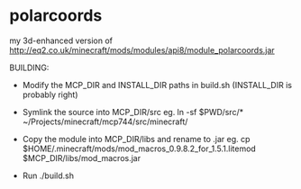 polarcoords
===========

my 3d-enhanced version of http://eq2.co.uk/minecraft/mods/modules/api8/module_polarcoords.jar

BUILDING:

- Modify the MCP_DIR and INSTALL_DIR paths in build.sh
  (INSTALL_DIR is probably right)

- Symlink the source into MCP_DIR/src
  eg. ln -sf $PWD/src/* ~/Projects/minecraft/mcp744/src/minecraft/

- Copy the module into MCP_DIR/libs and rename to .jar
  eg. cp $HOME/.minecraft/mods/mod_macros_0.9.8.2_for_1.5.1.litemod $MCP_DIR/libs/mod_macros.jar

- Run ./build.sh
